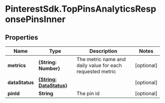 # PinterestSdk.TopPinsAnalyticsResponsePinsInner

## Properties

Name | Type | Description | Notes
------------ | ------------- | ------------- | -------------
**metrics** | **{String: Number}** | The metric name and daily value for each requested metric | [optional] 
**dataStatus** | [**{String: DataStatus}**](DataStatus.md) |  | [optional] 
**pinId** | **String** | The pin id | [optional] 


